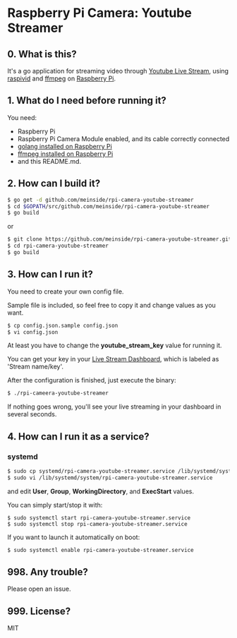# Raspberry Pi Camera: Youtube Streamer

## 0. What is this?

It's a go application for streaming video through [Youtube Live Stream](https://www.youtube.com/live_dashboard), using [raspivid](https://www.raspberrypi.org/documentation/usage/camera/raspicam/raspivid.md) and [ffmpeg](https://ffmpeg.org/) on [Raspberry Pi](https://www.raspberrypi.org/).

## 1. What do I need before running it?

You need:

* Raspberry Pi
* Raspberry Pi Camera Module enabled, and its cable correctly connected
* [golang installed on Raspberry Pi](https://github.com/meinside/rpi-configs/blob/master/bin/prep_go.sh)
* [ffmpeg installed on Raspberry Pi](https://github.com/meinside/rpi-configs/blob/master/bin/prep_ffmpeg.sh)
* and this README.md.

## 2. How can I build it?

```bash
$ go get -d github.com/meinside/rpi-camera-youtube-streamer
$ cd $GOPATH/src/github.com/meinside/rpi-camera-youtube-streamer
$ go build
```

or

```bash
$ git clone https://github.com/meinside/rpi-camera-youtube-streamer.git
$ cd rpi-camera-youtube-streamer
$ go build
```

## 3. How can I run it?

You need to create your own config file.

Sample file is included, so feel free to copy it and change values as you want.

```bash
$ cp config.json.sample config.json
$ vi config.json
```

At least you have to change the **youtube_stream_key** value for running it.

You can get your key in your [Live Stream Dashboard](https://www.youtube.com/live_dashboard), which is labeled as 'Stream name/key'.

After the configuration is finished, just execute the binary:

```bash
$ ./rpi-cameera-youtube-streamer
```

If nothing goes wrong, you'll see your live streaming in your dashboard in several seconds.

## 4. How can I run it as a service?

### systemd

```bash
$ sudo cp systemd/rpi-camera-youtube-streamer.service /lib/systemd/system/
$ sudo vi /lib/systemd/system/rpi-camera-youtube-streamer.service
```

and edit **User**, **Group**, **WorkingDirectory**, and **ExecStart** values.

You can simply start/stop it with:

```
$ sudo systemctl start rpi-camera-youtube-streamer.service
$ sudo systemctl stop rpi-camera-youtube-streamer.service
```

If you want to launch it automatically on boot:

```bash
$ sudo systemctl enable rpi-camera-youtube-streamer.service
```

## 998. Any trouble?

Please open an issue.

## 999. License?

MIT
